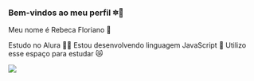 ### Bem-vindos ao meu perfil 🔯🤡

Meu nome é Rebeca Floriano 🤠 

Estudo no Alura 🧑‍💻
Estou desenvolvendo linguagem JavaScript 📓
Utilizo esse espaço para estudar 😿

 ![](https://media1.tenor.com/m/uTu7rUclRIEAAAAd/darkest-dungeon-hopeless.gif)
